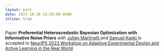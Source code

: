 ```yaml
---
layout: post
date: 2023-10-26 15:59:00-0400
inline: true
---
```


<!-- I will work as a research assistant in the Department of System Engineering and Engineering Management, at the Chinese University of Hong Kong. I will be supervised by <a href='https://www.vietanhnguyen.net/'> Viet Anh Nguyen </a>. The project is about personalized recourse recommendation with Bayesian preference elicitation. -->

Paper **Preferential Heteroscedastic Bayesian Optimization with
Informative Noise Priors** with <a href='https://julienmartinelli.github.io/'> Julien Martinelli </a> and <a href='https://people.aalto.fi/samuel.kaski'> Samuel Kaski </a> is accepted to <a href='https://realworldml.github.io/neurips2023/'> NeurIPS 2023 Workshop on Adaptive Experimental Design and Active Learning in the Real World </a> 
